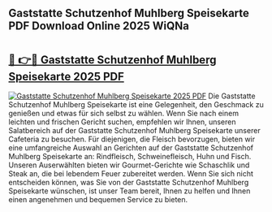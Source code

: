 ## Gaststatte Schutzenhof Muhlberg Speisekarte PDF Download Online 2025 WiQNa

# <h2><a href="http://gc8gdj.nevu.top/?p=Gaststatte+Schutzenhof+Muhlberg+Speisekarte">🔗 👉🔴 Gaststatte Schutzenhof Muhlberg Speisekarte 2025 PDF</a></h2>

[![Gaststatte Schutzenhof Muhlberg Speisekarte 2025 PDF](https://i.imgur.com/dBaPXMq.png)](http://gc8gdj.nevu.top/?p=Gaststatte+Schutzenhof+Muhlberg+Speisekarte)
Die Gaststatte Schutzenhof Muhlberg Speisekarte ist eine Gelegenheit, den Geschmack zu genießen und etwas für sich selbst zu wählen. Wenn Sie nach einem leichten und frischen Gericht suchen, empfehlen wir Ihnen, unseren Salatbereich auf der Gaststatte Schutzenhof Muhlberg Speisekarte unserer Cafeteria zu besuchen. Für diejenigen, die Fleisch bevorzugen, bieten wir eine umfangreiche Auswahl an Gerichten auf der Gaststatte Schutzenhof Muhlberg Speisekarte an: Rindfleisch, Schweinefleisch, Huhn und Fisch. Unseren Auserwählten bieten wir Gourmet-Gerichte wie Schaschlik und Steak an, die bei lebendem Feuer zubereitet werden. Wenn Sie sich nicht entscheiden können, was Sie von der Gaststatte Schutzenhof Muhlberg Speisekarte wünschen, ist unser Team bereit, Ihnen zu helfen und Ihnen einen angenehmen und bequemen Service zu bieten.
